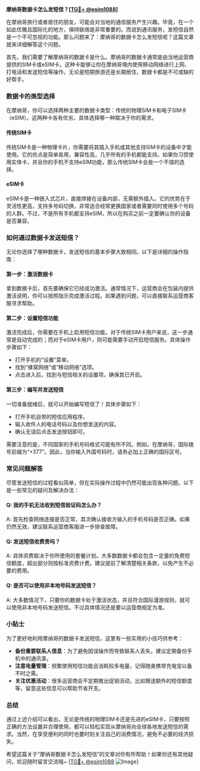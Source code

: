 **摩纳哥数据卡怎么发短信？[[TG💪+ @esim1088](https://t.me/s/esim1088)]**

在摩纳哥旅行或者居住的朋友，可能会对当地的通信服务产生兴趣。毕竟，在一个如此优雅且国际化的地方，保持联络是非常重要的。而说到通讯服务，发短信自然是一个不可忽视的功能。那么问题来了：摩纳哥的数据卡怎么发短信呢？这篇文章就来详细解答这个问题。

首先，我们需要了解摩纳哥的数据卡是什么。摩纳哥的数据卡通常是由当地运营商提供的SIM卡或eSIM卡。这种卡能够让你在摩纳哥境内使用移动网络进行上网、打电话和发送短信等操作。无论是短期旅游还是长期居住，数据卡都是不可或缺的好帮手。

### 数据卡的类型选择

在摩纳哥，你可以选择两种主要的数据卡类型：传统的物理SIM卡和电子SIM卡（eSIM）。这两种卡各有优劣，具体选择哪一种取决于你的需求。

#### 传统SIM卡
传统SIM卡是一种物理卡片，你需要将其插入手机或其他支持SIM卡的设备中才能使用。它的优点是简单易用，兼容性高，几乎所有的手机都能支持。如果你习惯使用实体卡，并且你的手机不支持eSIM功能，那么传统SIM卡会是一个不错的选择。

#### eSIM卡
eSIM卡是一种嵌入式芯片，直接焊接在设备内部，无需额外插入。它的优势在于灵活性更高，支持多号码切换，非常适合经常更换国家或者需要同时使用多个号码的人群。不过，不是所有手机都支持eSIM，所以在购买之前一定要确认你的设备是否兼容。

### 如何通过数据卡发送短信？

无论你选择了哪种数据卡，发送短信的基本步骤大致相同。以下是详细的操作指南：

#### 第一步：激活数据卡
拿到数据卡后，首先要确保它已经成功激活。通常情况下，运营商会在包装内提供激活说明，你可以按照指示完成激活过程。如果遇到问题，可以直接联系运营商客服寻求帮助。

#### 第二步：设置短信功能
激活完成后，你需要在手机上启用短信功能。对于传统SIM卡用户来说，这一步通常是自动完成的；而对于eSIM卡用户，则可能需要手动开启短信服务。具体操作步骤如下：
- 打开手机的“设置”菜单。
- 找到“蜂窝网络”或“移动网络”选项。
- 点击进入后，找到与短信相关的设置项，确保其已开启。

#### 第三步：编写并发送短信
一切准备就绪后，就可以开始编写短信了！具体步骤如下：
- 打开手机自带的短信应用程序。
- 输入收件人的电话号码以及你想发送的内容。
- 确认无误后点击发送按钮即可。

需要注意的是，不同国家的手机号码格式可能有所不同。例如，在摩纳哥，国际拨号前缀为“+377”。因此，当你输入外国号码时，请务必加上正确的国际区号。

### 常见问题解答

尽管发送短信的过程看似简单，但在实际操作过程中仍然可能出现各种问题。以下是一些常见的疑问及解决办法：

#### Q: 我的手机无法收到短信验证码怎么办？
A: 首先检查网络连接是否正常，其次确认接收方输入的手机号码是否正确。如果仍然无效，建议联系运营商客服进一步排查故障。

#### Q: 发送短信收费贵吗？
A: 具体资费取决于你所使用的套餐计划。大多数数据卡都会包含一定量的免费短信额度，超出部分则按标准资费计费。建议提前了解清楚相关条款，以免产生不必要的费用。

#### Q: 是否可以使用非本地号码发送短信？
A: 大多数情况下，只要你的数据卡处于激活状态，并且符合国际漫游规则，就可以使用非本地号码发送短信。不过具体情况还是要以运营商规定为准。

### 小贴士

为了更好地利用摩纳哥的数据卡发送短信，这里有一些实用的小技巧供参考：

- **备份重要联系人信息**：为了避免因误操作而导致联系人丢失，建议定期备份手机中的通讯录。
- **注意电量管理**：频繁使用短信功能会消耗较多电量，记得随身携带充电宝以备不时之需。
- **关注优惠活动**：很多运营商会不定期推出促销活动，比如赠送额外的短信额度等，留意这些信息可以帮助节省开支。

### 总结

通过上述介绍可以看出，无论是传统的物理SIM卡还是先进的eSIM卡，只要按照正确的方法设置并合理使用，都可以轻松实现从摩纳哥向全球各地发送短信的需求。当然，在享受便利的同时也要时刻关注自己的消费情况，避免不必要的经济损失。

希望这篇关于“摩纳哥数据卡怎么发短信”的文章对你有所帮助！如果你还有其他疑问，欢迎随时留言交流哦~ [[TG💪+ @esim1088](https://t.me/s/esim1088) ![Image](https://i.postimg.cc/4NQfJmqS/Snipaste-2025-05-13-00-14-12.png)]